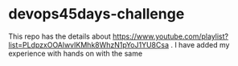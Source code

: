 # devops45days-challenge
This repo has the details about https://www.youtube.com/playlist?list=PLdpzxOOAlwvIKMhk8WhzN1pYoJ1YU8Csa . I have added my experience with hands on with the same
